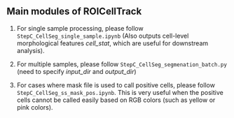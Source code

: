 ## Main modules of ROICellTrack

1. For single sample processing, please follow `StepC_CellSeg_single_sample.ipynb` (Also outputs cell-level morphological features *cell_stat*, which are useful for downstream analysis). 

2. For multiple samples, please follow `StepC_CellSeg_segmenation_batch.py` (need to specify *input_dir* and *output_dir*)

3. For cases where mask file is used to call positive cells, please follow `StepC_CellSeg_ss_mask_pos.ipynb`. This is very useful when the positive cells cannot be called easily based on RGB colors (such as yellow or pink colors).

